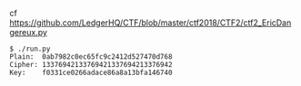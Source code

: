 cf https://github.com/LedgerHQ/CTF/blob/master/ctf2018/CTF2/ctf2_EricDangereux.py

```
$ ./run.py
Plain:  0ab7982c0ec65fc9c2412d527470d768
Cipher: 13376942133769421337694213376942
Key:    f0331ce0266adace86a8a13bfa146740
```
